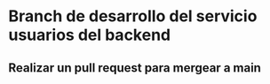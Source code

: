 # Branch de desarrollo del servicio usuarios del backend
## Realizar un pull request para mergear a main

